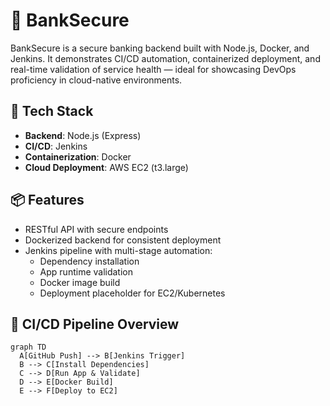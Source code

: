 # 🏦 BankSecure

BankSecure is a secure banking backend built with Node.js, Docker, and Jenkins. It demonstrates CI/CD automation, containerized deployment, and real-time validation of service health — ideal for showcasing DevOps proficiency in cloud-native environments.

## 🚀 Tech Stack

- **Backend**: Node.js (Express)
- **CI/CD**: Jenkins
- **Containerization**: Docker
- **Cloud Deployment**: AWS EC2 (t3.large)

## 📦 Features

- RESTful API with secure endpoints
- Dockerized backend for consistent deployment
- Jenkins pipeline with multi-stage automation:
  - Dependency installation
  - App runtime validation
  - Docker image build
  - Deployment placeholder for EC2/Kubernetes

## 🔧 CI/CD Pipeline Overview

```mermaid
graph TD
  A[GitHub Push] --> B[Jenkins Trigger]
  B --> C[Install Dependencies]
  C --> D[Run App & Validate]
  D --> E[Docker Build]
  E --> F[Deploy to EC2]
